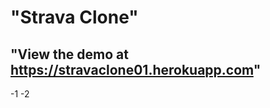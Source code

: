 "Strava Clone"
==============
"View the demo at https://stravaclone01.herokuapp.com"
--------------
-1
-2